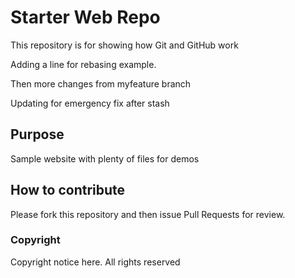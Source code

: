 # Starter Web Repo

This repository is for showing how Git and GitHub work

Adding a line for rebasing example.

Then more changes from myfeature branch

Updating for emergency fix after stash

## Purpose

Sample website with plenty of files for demos

## How to contribute

Please fork this repository and then issue Pull Requests for review.

### Copyright
Copyright notice here. All rights reserved